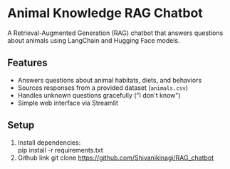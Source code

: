 # Animal Knowledge RAG Chatbot

A Retrieval-Augmented Generation (RAG) chatbot that answers questions about animals using LangChain and Hugging Face models.

## Features
- Answers questions about animal habitats, diets, and behaviors  
- Sources responses from a provided dataset (`animals.csv`)  
- Handles unknown questions gracefully ("I don't know")  
- Simple web interface via Streamlit  

## Setup
1. Install dependencies:  
   pip install -r requirements.txt
2. Github link
   git clone https://github.com/Shivanikinagi/RAG_chatbot

  
